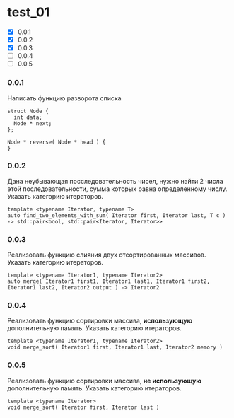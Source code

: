 # test_01

- [x] 0.0.1
- [x] 0.0.2
- [x] 0.0.3
- [ ] 0.0.4
- [ ] 0.0.5

### 0.0.1

Написать функцию разворота списка
```
struct Node {
  int data;
  Node * next;
};

Node * reverse( Node * head ) {
}
```
### 0.0.2
Дана неубывающая посследовательность чисел, нужно найти 2 числа этой последовательности, сумма которых равна определенному числу. Указать категорию итераторов.
```
template <typename Iterator, typename T>
auto find_two_elements_with_sum( Iterator first, Iterator last, T c )
-> std::pair<bool, std::pair<Iterator, Iterator>>
```
### 0.0.3
Реализовать функцию слияния двух отсортированных массивов. Указать категорию итераторов.
```
template <typename Iterator1, typename Iterator2>
auto merge( Iterator1 first1, Iterator1 last1, Iterator1 first2, Iterator1 last2, Iterator2 output ) -> Iterator2
```
### 0.0.4
Реализовать функцию сортировки массива, **использующую** дополнительную память. Указать категорию итераторов.
```
template <typename Iterator1, typename Iterator2>
void merge_sort( Iterator1 first, Iterator1 last, Iterator2 memory )
```
### 0.0.5
Реализовать функцию сортировки массива, **не использующую** дополнительную память. Указать категорию итераторов.
```
template <typename Iterator>
void merge_sort( Iterator first, Iterator last )
```
